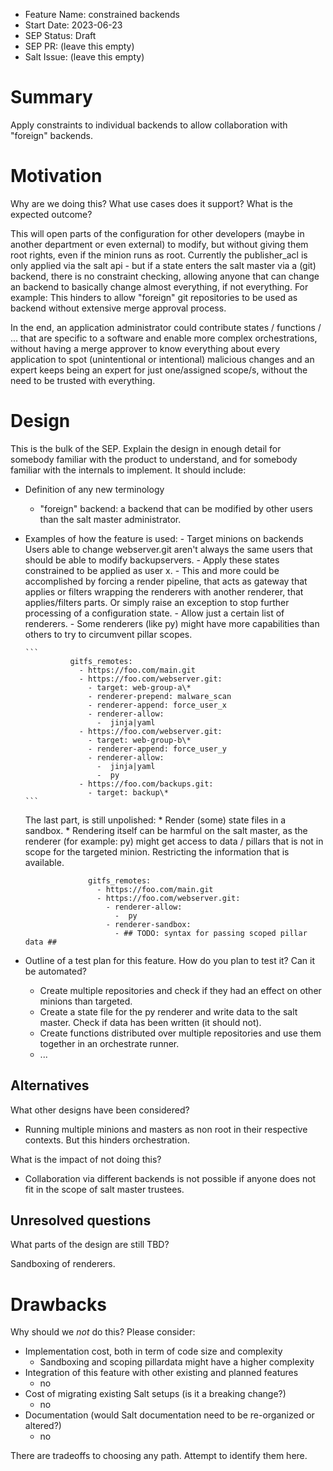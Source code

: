 - Feature Name: constrained backends
- Start Date: 2023-06-23
- SEP Status: Draft
- SEP PR: (leave this empty)
- Salt Issue: (leave this empty)

# Summary
[summary]: #summary

Apply constraints to individual backends to allow collaboration with "foreign" backends.

# Motivation
[motivation]: #motivation

Why are we doing this? What use cases does it support? What is the expected outcome?

This will open parts of the configuration for other developers (maybe in another department or even external) to modify, but without giving them root rights, even if the minion runs as root.
Currently the publisher_acl is only applied via the salt api - but if a state enters the salt master via a (git) backend, there is no constraint checking, allowing anyone that can change an backend to basically change almost everything, if not everything.
For example: This hinders to allow "foreign" git repositories to be used as backend without extensive merge approval process.

In the end, an application administrator could contribute states / functions / ... that are specific to a software and enable more complex orchestrations, without having a merge approver to know everything about every application to spot (unintentional or intentional) malicious changes and an expert keeps being an expert for just one/assigned scope/s, without the need to be trusted with everything.

# Design
[design]: #detailed-design

This is the bulk of the SEP. Explain the design in enough detail for somebody familiar
with the product to understand, and for somebody familiar with the internals to implement. It should include:

- Definition of any new terminology
  - "foreign" backend: a backend that can be modified by other users than the salt master administrator.
- Examples of how the feature is used:
      - Target minions on backends
        Users able to change webserver.git aren't always the same users that should be able to modify backupservers.
      - Apply these states constrained to be applied as user x.
        - This and more could be accomplished by forcing a render pipeline, that acts as gateway that applies or filters wrapping the renderers with another renderer, that applies/filters parts. Or simply raise an exception to stop further processing of a configuration state.
      - Allow just a certain list of renderers.
         - Some renderers  (like py) might have more capabilities than others to try to circumvent pillar scopes.


      ```
                gitfs_remotes:
                  - https://foo.com/main.git
                  - https://foo.com/webserver.git:
                    - target: web-group-a\*
                    - renderer-prepend: malware_scan
                    - renderer-append: force_user_x
                    - renderer-allow:
                      -  jinja|yaml
                  - https://foo.com/webserver.git:
                    - target: web-group-b\*
                    - renderer-append: force_user_y
                    - renderer-allow:
                      -  jinja|yaml
                      -  py
                  - https://foo.com/backups.git:
                    - target: backup\*
      ```
  
  The last part, is still unpolished:
      * Render (some) state files in a sandbox.
         * Rendering itself can be harmful on the salt master, as the renderer (for example: py) might get access to data / pillars that is not in scope for the targeted minion. Restricting the information that is available.
  ```
                gitfs_remotes:
                  - https://foo.com/main.git
                  - https://foo.com/webserver.git:
                    - renderer-allow:
                      -  py
                    - renderer-sandbox:
                      - ## TODO: syntax for passing scoped pillar data ##
  ```

- Outline of a test plan for this feature. How do you plan to test it? Can it be automated?
  - Create multiple repositories and check if they had an effect on other minions than targeted.
  - Create a state file for the py renderer and write data to the salt master. Check if data has been written (it should not).
  - Create functions distributed over multiple repositories and use them together in an orchestrate runner.
  - ...


## Alternatives
[alternatives]: #alternatives

What other designs have been considered?
* Running multiple minions and masters as non root in their respective contexts. But this hinders orchestration.

What is the impact of not doing this?
* Collaboration via different backends is not possible if anyone does not fit in the scope of salt master trustees.

## Unresolved questions
[unresolved]: #unresolved-questions

What parts of the design are still TBD?

Sandboxing of renderers.

# Drawbacks
[drawbacks]: #drawbacks

Why should we *not* do this? Please consider:

- Implementation cost, both in term of code size and complexity
  - Sandboxing and scoping pillardata might have a higher complexity
- Integration of this feature with other existing and planned features
  - no
- Cost of migrating existing Salt setups (is it a breaking change?)
  - no
- Documentation (would Salt documentation need to be re-organized or altered?)
  - no 


There are tradeoffs to choosing any path. Attempt to identify them here.
